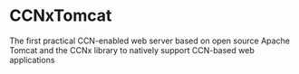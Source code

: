 # CCNxTomcat
The first practical CCN-enabled web server based on open source Apache Tomcat and the CCNx library to natively support CCN-based web applications
